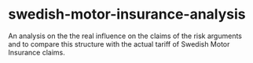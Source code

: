 # swedish-motor-insurance-analysis
An analysis on the the real influence on the claims of the risk arguments and to compare this structure with the actual tariff of Swedish Motor Insurance claims.
